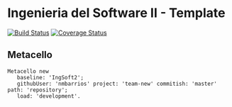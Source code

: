 # Ingenieria del Software II - Template

[![Build Status](https://travis-ci.org/nmbarrios/team-new.svg?branch=master)](https://travis-ci.org/serpi90/is2-template)
[![Coverage Status](https://coveralls.io/repos/github/nmbarrios/team-new/badge.svg?branch=master)](https://coveralls.io/github/nmbarrios/team-new?branch=master)

## Metacello

```smalltalk
Metacello new
   baseline: 'IngSoft2';
   githubUser: 'nmbarrios' project: 'team-new' commitish: 'master' path: 'repository';
   load: 'development'.
```
